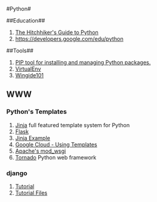 #Python#

##Education##
1. [The Hitchhiker's Guide to Python](http://docs.python-guide.org/en/latest/)
2. https://developers.google.com/edu/python

##Tools##
1. [PIP tool for installing and managing Python packages.](https://pip.pypa.io/en/latest/index.html)
2. [VirtualEnv](http://docs.python-guide.org/en/latest/dev/virtualenvs/)
3. [Wingide101](http://wingware.com/downloads/wingide-101)

## WWW ##

### Python's Templates ###
1. [Jinja](http://jinja.pocoo.org/) full featured template system for Python
2. [Flask](http://flask.pocoo.org) 
2. [Jinja Example](http://runnable.com/Upjr1LZv_TADAAOj/example-website-layout-in-jinja2-for-python-and-wsgi)
2. [Google Cloud - Using Templates](https://cloud.google.com/appengine/docs/python/gettingstartedpython27/templates)
2. [Apache's mod_wsgi](http://flask.pocoo.org/docs/0.10/deploying/mod_wsgi/)
2. [Tornado](http://www.tornadoweb.org/en/stable/) Python web framework

### django ###
1. [Tutorial](https://docs.djangoproject.com/en/1.7/intro/tutorial01/)
2. [Tutorial Files](https://github.com/django/djangoproject.com)


